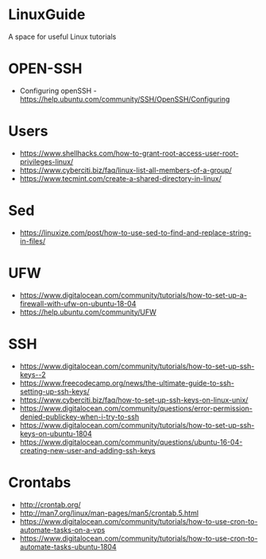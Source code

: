 # LinuxGuide
A space for useful Linux tutorials 

# OPEN-SSH
- Configuring openSSH - https://help.ubuntu.com/community/SSH/OpenSSH/Configuring

# Users 
- https://www.shellhacks.com/how-to-grant-root-access-user-root-privileges-linux/
- https://www.cyberciti.biz/faq/linux-list-all-members-of-a-group/
- https://www.tecmint.com/create-a-shared-directory-in-linux/

# Sed
- https://linuxize.com/post/how-to-use-sed-to-find-and-replace-string-in-files/

# UFW
- https://www.digitalocean.com/community/tutorials/how-to-set-up-a-firewall-with-ufw-on-ubuntu-18-04
- https://help.ubuntu.com/community/UFW

# SSH
- https://www.digitalocean.com/community/tutorials/how-to-set-up-ssh-keys--2
- https://www.freecodecamp.org/news/the-ultimate-guide-to-ssh-setting-up-ssh-keys/
- https://www.cyberciti.biz/faq/how-to-set-up-ssh-keys-on-linux-unix/
- https://www.digitalocean.com/community/questions/error-permission-denied-publickey-when-i-try-to-ssh
- https://www.digitalocean.com/community/tutorials/how-to-set-up-ssh-keys-on-ubuntu-1804
- https://www.digitalocean.com/community/questions/ubuntu-16-04-creating-new-user-and-adding-ssh-keys

# Crontabs
- http://crontab.org/
- http://man7.org/linux/man-pages/man5/crontab.5.html
- https://www.digitalocean.com/community/tutorials/how-to-use-cron-to-automate-tasks-on-a-vps
- https://www.digitalocean.com/community/tutorials/how-to-use-cron-to-automate-tasks-ubuntu-1804
